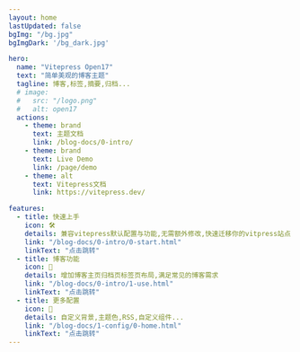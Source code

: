 ```yaml
---
layout: home
lastUpdated: false
bgImg: "/bg.jpg"
bgImgDark: '/bg_dark.jpg'

hero:
  name: "Vitepress Open17"
  text: "简单美观的博客主题"
  tagline: 博客,标签,摘要,归档...
  # image:
  #   src: "/logo.png"
  #   alt: open17
  actions:
    - theme: brand
      text: 主题文档
      link: /blog-docs/0-intro/
    - theme: brand
      text: Live Demo
      link: /page/demo
    - theme: alt
      text: Vitepress文档
      link: https://vitepress.dev/

features:
  - title: 快速上手
    icon: 🛠️
    details: 兼容vitepress默认配置与功能,无需额外修改,快速迁移你的vitpress站点
    link: "/blog-docs/0-intro/0-start.html"
    linkText: "点击跳转"
  - title: 博客功能
    icon: 📑
    details: 增加博客主页归档页标签页布局,满足常见的博客需求
    link: "/blog-docs/0-intro/1-use.html"
    linkText: "点击跳转"
  - title: 更多配置
    icon: 🌼
    details: 自定义背景,主题色,RSS,自定义组件...
    link: "/blog-docs/1-config/0-home.html"
    linkText: "点击跳转"
---
```


<br>
<br>
<br>